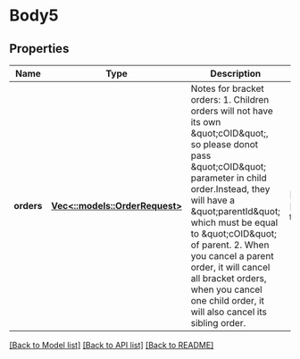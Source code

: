 # Body5

## Properties
Name | Type | Description | Notes
------------ | ------------- | ------------- | -------------
**orders** | [**Vec<::models::OrderRequest>**](order-request.md) | Notes for bracket orders: 1. Children orders will not have its own \&quot;cOID\&quot;, so please donot pass \&quot;cOID\&quot; parameter in child order.Instead, they will have a \&quot;parentId\&quot; which must be equal to \&quot;cOID\&quot; of parent. 2. When you cancel a parent order, it will cancel all bracket orders, when you cancel one child order, it will also cancel its sibling order.  | [optional] [default to null]

[[Back to Model list]](../README.md#documentation-for-models) [[Back to API list]](../README.md#documentation-for-api-endpoints) [[Back to README]](../README.md)


